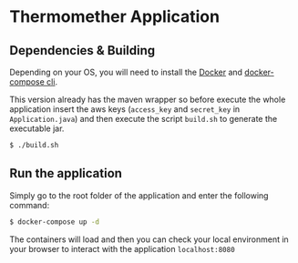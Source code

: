 # Thermomether Application


## Dependencies & Building

Depending on your OS, you will need to install the [Docker](https://docs.docker.com/) and [docker-compose cli](https://docs.docker.com/compose/install/). 

This version already has the maven wrapper so before execute the whole application insert the aws keys (`access_key` and `secret_key` in `Application.java`) and then execute the script `build.sh` to generate the executable jar.

```bash
$ ./build.sh
```

## Run the application

Simply go to the root folder of the application and enter the following command:

```bash
$ docker-compose up -d 
```

The containers will load and then you can check your local environment in your browser to interact with the application `localhost:8080`